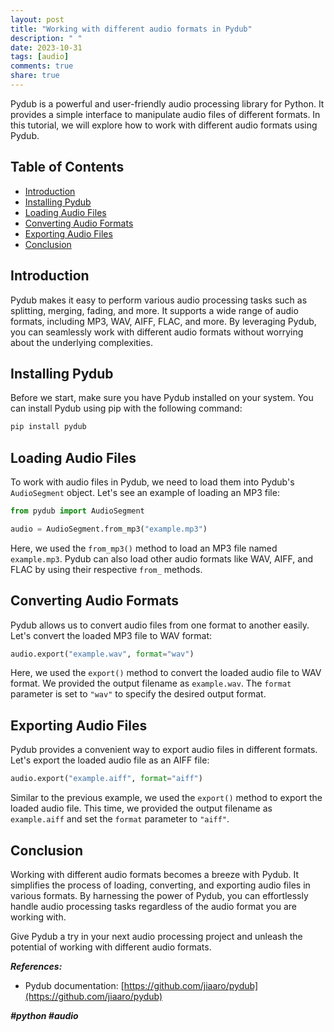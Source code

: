 ```yaml
---
layout: post
title: "Working with different audio formats in Pydub"
description: " "
date: 2023-10-31
tags: [audio]
comments: true
share: true
---
```


Pydub is a powerful and user-friendly audio processing library for Python. It provides a simple interface to manipulate audio files of different formats. In this tutorial, we will explore how to work with different audio formats using Pydub.

## Table of Contents
- [Introduction](#introduction)
- [Installing Pydub](#installing-pydub)
- [Loading Audio Files](#loading-audio-files)
- [Converting Audio Formats](#converting-audio-formats)
- [Exporting Audio Files](#exporting-audio-files)
- [Conclusion](#conclusion)

## Introduction
Pydub makes it easy to perform various audio processing tasks such as splitting, merging, fading, and more. It supports a wide range of audio formats, including MP3, WAV, AIFF, FLAC, and more. By leveraging Pydub, you can seamlessly work with different audio formats without worrying about the underlying complexities.

## Installing Pydub
Before we start, make sure you have Pydub installed on your system. You can install Pydub using pip with the following command:

```bash
pip install pydub
```

## Loading Audio Files
To work with audio files in Pydub, we need to load them into Pydub's `AudioSegment` object. Let's see an example of loading an MP3 file:

```python
from pydub import AudioSegment

audio = AudioSegment.from_mp3("example.mp3")
```

Here, we used the `from_mp3()` method to load an MP3 file named `example.mp3`. Pydub can also load other audio formats like WAV, AIFF, and FLAC by using their respective `from_` methods.

## Converting Audio Formats
Pydub allows us to convert audio files from one format to another easily. Let's convert the loaded MP3 file to WAV format:

```python
audio.export("example.wav", format="wav")
```

Here, we used the `export()` method to convert the loaded audio file to WAV format. We provided the output filename as `example.wav`. The `format` parameter is set to `"wav"` to specify the desired output format.

## Exporting Audio Files
Pydub provides a convenient way to export audio files in different formats. Let's export the loaded audio file as an AIFF file:

```python
audio.export("example.aiff", format="aiff")
```

Similar to the previous example, we used the `export()` method to export the loaded audio file. This time, we provided the output filename as `example.aiff` and set the `format` parameter to `"aiff"`.

## Conclusion
Working with different audio formats becomes a breeze with Pydub. It simplifies the process of loading, converting, and exporting audio files in various formats. By harnessing the power of Pydub, you can effortlessly handle audio processing tasks regardless of the audio format you are working with.

Give Pydub a try in your next audio processing project and unleash the potential of working with different audio formats.

***References:***
- Pydub documentation: [https://github.com/jiaaro/pydub](https://github.com/jiaaro/pydub)

***#python #audio***